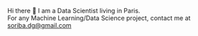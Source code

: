 Hi there 👋 I am a Data Scientist living in Paris.\
For any Machine Learning/Data Science project, contact me at soriba.dg@gmail.com


